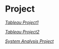 # Project
*[Tableau Project1](https://public.tableau.com/app/profile/punnakan.punsiri/viz/project_17290244924750/Story1)*

*[Tableau Project2](https://public.tableau.com/app/profile/punnakan.punsiri/viz/project_17290244924750/Dashboard)*


*[System Analysis Project](https://drive.google.com/file/d/1ZaiW728AWlMkWxoXzvP-xOuITUShBVpG/view?usp=sharing)*
